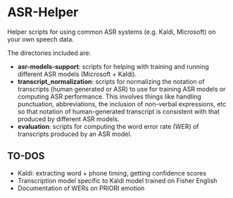 # ASR-Helper
Helper scripts for using common ASR systems (e.g. Kaldi, Microsoft) on your own speech data.

The directories included are:
* **asr-models-support**: scripts for helping with training and running different ASR models (Microsoft + Kaldi).
* **transcript_normalization**: scripts for normalizing the notation of transcripts (human generated or ASR) to use for training ASR models
  or computing ASR performance. This involves things like handling punctuation, abbreviations, the inclusion of non-verbal expressions, etc so that
  notation of human-generated transcript is consistent with that produced by different ASR models.
* **evaluation**: scripts for computing the word error rate (WER) of transcripts produced by an ASR model.
  
## TO-DOS
* Kaldi: extracting word + phone timing, getting confidence scores
* Transcription model specific to Kaldi model trained on Fisher English
* Documentation of WERs on PRIORI emotion
